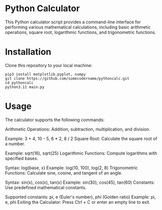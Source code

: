 # Python Calculator
This Python calculator script provides a command-line interface for performing various mathematical calculations, including basic arithmetic operations, square root, logarithmic functions, and trigonometric functions.

# Installation
Clone this repository to your local machine:

```
pip3 install matplotlib.pyplot, numpy
git clone https://github.com/somecodername/pythoncalc.git
cd pythoncalc
python3.11 main.py
```

# Usage
The calculator supports the following commands:

Arithmetic Operations: Addition, subtraction, multiplication, and division.

Example: 3 + 4, 10 - 5, 6 * 2, 8 / 2
Square Root: Calculate the square root of a number.

Example: sqrt(16), sqrt(25)
Logarithmic Functions: Compute logarithms with specified bases.

Syntax: log(base, x)
Example: log(10, 100), log(2, 8)
Trigonometric Functions: Calculate sine, cosine, and tangent of an angle.

Syntax: sin(x), cos(x), tan(x)
Example: sin(30), cos(45), tan(60)
Constants: Use predefined mathematical constants.

Supported constants: pi, e (Euler's number), phi (Golden ratio)
Example: pi, e, phi
Exiting the Calculator: Press Ctrl + C or enter an empty line to exit.
